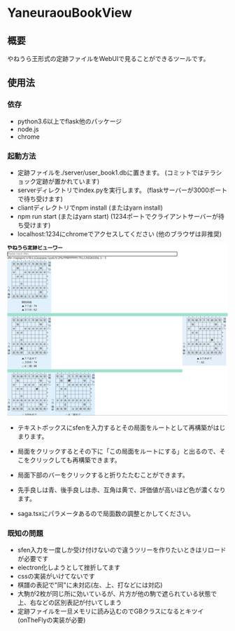 # YaneuraouBookView

## 概要

やねうら王形式の定跡ファイルをWebUIで見ることができるツールです。

## 使用法

### 依存

* python3.6以上でflask他のパッケージ
* node.js
* chrome

### 起動方法

* 定跡ファイルを./server/user_book1.dbに置きます。 (コミットではテラショック定跡が置かれています)
* serverディレクトリでindex.pyを実行します。 (flaskサーバーが3000ポートで待ち受けます)
* cliantディレクトリでnpm install (またはyarn install)
* npm run start (またはyarn start) (1234ポートでクライアントサーバーが待ち受けます)
* localhost:1234にchromeでアクセスしてください (他のブラウザは非推奨)

![スクリーンショット](https://github.com/tibigame/yaneuraouBookView/blob/master/snapshot.png)

* テキストボックスにsfenを入力するとその局面をルートとして再構築がはじまります。
* 局面をクリックするとその下に「この局面をルートにする」と出るので、そこをクリックしても再構築できます。
* 局面下部のバーをクリックすると折りたたむことができます。
* 先手良しは青、後手良しは赤、互角は黄で、評価値が高いほど色が濃くなります。

* saga.tsxにパラメータあるので局面数の調整とかしてください。

### 既知の問題

* sfen入力を一度しか受け付けないので違うツリーを作りたいときはリロードが必要です
* electron化しようとして挫折してます
* cssの実装がいけてないです
* 棋譜の表記で"同"に未対応(左、上、打などには対応)
* 大駒が2枚が同じ所に効いているが、片方が他の駒で遮られている状態で上、右などの区別表記が付いてしまう
* 定跡ファイルを一旦メモリに読み込むのでGBクラスになるとキツイ (onTheFlyの実装が必要)
